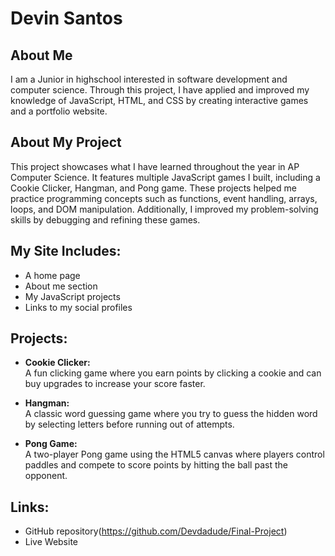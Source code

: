 # Devin Santos

## About Me
I am a Junior in highschool interested in software development and computer science. Through this project, I have applied and improved my knowledge of JavaScript, HTML, and CSS by creating interactive games and a portfolio website.

## About My Project
This project showcases what I have learned throughout the year in AP Computer Science. It features multiple JavaScript games I built, including a Cookie Clicker, Hangman, and Pong game. These projects helped me practice programming concepts such as functions, event handling, arrays, loops, and DOM manipulation. Additionally, I improved my problem-solving skills by debugging and refining these games.

## My Site Includes:
- A home page  
- About me section  
- My JavaScript projects  
- Links to my social profiles  

## Projects:
- **Cookie Clicker:**  
  A fun clicking game where you earn points by clicking a cookie and can buy upgrades to increase your score faster.

- **Hangman:**  
  A classic word guessing game where you try to guess the hidden word by selecting letters before running out of attempts.

- **Pong Game:**  
  A two-player Pong game using the HTML5 canvas where players control paddles and compete to score points by hitting the ball past the opponent.

## Links:
- GitHub repository(https://github.com/Devdadude/Final-Project)  
- Live Website
